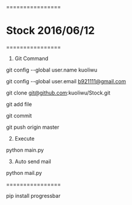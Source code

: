 ================
# Stock 2016/06/12
================

1. Git Command

git config --global user.name kuoliwu

git config --global user.email b921111@gmail.com

git clone git@github.com:kuoliwu/Stock.git

git add file

git commit

git push origin master

2. Execute

python main.py

3. Auto send mail

python mail.py

================

pip install progressbar

